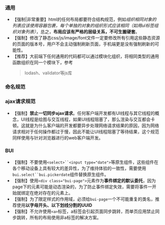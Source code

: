 ###  通用
- 【强制|非常重要】html的任何布局都要符合结构规范，例如*组织相同对象的列表应该使用容器包裹，每个单独的对象的组织形式应该相同（如用ul标签组织对象列表）*，总之，**布局应该有严格的层级关系，不可生搬硬套**。
- 【强制】修改了静态css/js/image/font文件一定要修改所有引用这些静态资源的页面的版本号，用户不会主动强制刷新页面，手机端更是没有强制刷新的可能性。
- 【推荐】大前端下任何通用的代码都可以通过模块化组织，将相同类型的通用函数组织在同一个模块下，参考
   >lodash、validator等js库



### 命名规范

### ajax请求规范
- 【强制】**禁止一切同步ajax请求**。任何客户端开发都有UI线程与其它线程的概念，UI线程是绘图与交互线程，如果UI线程阻塞了，那么渲染与交互都会卡顿。这就是为什么客户端的开发都要异步处理网络请求结果的原因，因为网络请求相对于任何操作都过于慢，因此不能让UI线程阻塞了等待结果，这个规范同样使用与针对浏览器进行的web客户端开发。


### BUI
- 【强制】不要使用`<select>``<input type="date">`等原生组件，这些组件在各个移动设备上具有较大的差异性，为了维持体验的一致性，需要使用`bui.select``bui.pickerdate`组件替换原生组件。
- 【强制】使用`<div class="bui-page">`元素作为**事件绑定的默认委托**，因为page下的元素可能是动态渲染的，为了防止事件绑定失效，需要将事件一开始就绑定在绝对存在的元素上。
- 【强制】为了限定样式的作用域，必须给`bui-page`一个不可能重复的类名，推荐使用**以字母开头、以下划线分割的UUID**
- 【强制】不允许使用`<a>`标签，a标签会引起页面同步跳转，而单页应用禁止同步跳转，所有的布局使用非a标签的解决方案。
